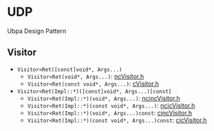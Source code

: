 # UDP
Ubpa Design Pattern

## Visitor

- `Visitor<Ret([const]void*, Args...)` 
  - `Visitor<Ret(void*, Args...)`: [ncVisitor.h](include/UDP/Visitor/ncVisitor.h) 
  - `Visitor<Ret(const void*, Args...)`: [cVisitor.h](include/UDP/Visitor/ncVisitor.h) 
- `Visitor<Ret(Impl::*)([const]void*, Args...)[const]` 
  - `Visitor<Ret(Impl::*)(void*, Args...)`: [ncincVisitor.h](include/UDP/Visitor/ncincVisitor.h)  
  - `Visitor<Ret(Impl::*)(const void*, Args...)`: [ncicVisitor.h](include/UDP/Visitor/ncicVisitor.h) 
  - `Visitor<Ret(Impl::*)(void*, Args...)const`: [cincVisitor.h](include/UDP/Visitor/cincVisitor.h) 
  - `Visitor<Ret(Impl::*)(const void*, Args...)const`: [cicVisitor.h](include/UDP/Visitor/cicVisitor.h) 

